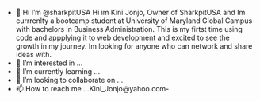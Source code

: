 - 👋 Hi I’m @sharkpitUSA Hi im Kini Jonjo, Owner of SharkpitUSA and Im currrenlty a bootcamp student at University of Maryland Global Campus with  bachelors in Business Administration. This is my firtst time using code and appplying it to web development and excited to see the growth in my journey. Im looking for anyone who can network and share ideas with. 
- 👀 I’m interested in ...
- 🌱 I’m currently learning ...
- 💞️ I’m looking to collaborate on ...
- 📫 How to reach me ...Kini_Jonjo@yahoo.com-

<!---
sharkpitUSA/sharkpitUSA is a ✨ special ✨ repository because its `README.md` (this file) appears on your GitHub profile.
You can click the Preview link to take a look at your changes.
--->
